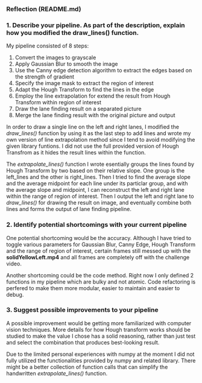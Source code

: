 ### Reflection (README.md)

### 1. Describe your pipeline. As part of the description, explain how you modified the draw_lines() function.

My pipeline consisted of 8 steps:

1. Convert the images to grayscale 
2. Apply Gaussian Blur to smooth the image 
3. Use the Canny edge detection algorithm to extract the edges based on the strength of gradient
4. Specify the image mask to extract the region of interest
5. Adapt the Hough Transform to find the lines in the edge
6. Employ the line extrapolation for extend the result from Hough Transform within region of interest
7. Draw the lane finding result on a separated picture
8. Merge the lane finding result with the original picture and output

In order to draw a single line on the left and right lanes, I modified the _draw_lines()_ function by using it as the last step to add lines and wrote my own version of line extrapolation method since I tend to avoid modifying the given library funtions. I did not use the full provided version of Hough Transfrom as it hides the result lines within the function.

The _extrapolate_lines()_ function I wrote esentially groups the lines found by Hough Transform by two based on their relative slope. One group is the left_lines and the other is right_lines. Then I tried to find the average slope and the average midpoint for each line under its particlar group, and with the average slope and midpoint, I can reconstruct the left and right lane within the range of region of interest. Then I output the left and right lane to _draw_lines()_ for drawing the result on image, and eventually combine both lines and forms the output of lane finding pipeline.


### 2. Identify potential shortcomings with your current pipeline


One potential shortcoming would be the accuracy. Although I have tried to toggle various parameters for Gaussian Blur, Canny Edge, Hough Transform and the range of region of interest, certain frames still messed up with the **solidYellowLeft.mp4** and all frames are completely off with the challenge video.

Another shortcoming could be the code method. Right now I only defined 2 functions in my pipeline which are bulky and not atomic. Code refactoring is perfered to make them more modular, easier to maintain and easier to debug. 


### 3. Suggest possible improvements to your pipeline

A possible improvement would be getting more familiarized with computer vision techniques. More details for how Hough transform works should be studied to make the value I chose has a solid reasoning, rather than just test and select the combination that produces best-looking result.

Due to the limited personal experiences with numpy at the moment I did not fully utilized the functionalities provided by numpy and related library. There might be a better collection of function calls that can simplify the handwritten _extrapolate_lines()_ function.
